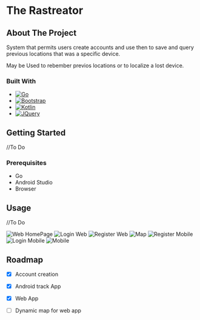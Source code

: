 <a id="readme-top"></a>

# The Rastreator

## About The Project

System that permits users create accounts and use then to save and query previous locations that was a specific device.

May be Used to rebember previos locations or to localize a lost device.

### Built With

* [![Go][Go.dev]][Go-url]
* [![Bootstrap][Bootstrap.com]][Bootstrap-url]
* [![Kotlin][Kotlin]][Kotlin-url]
* [![JQuery][JQuery.com]][JQuery-url]

## Getting Started
//To Do

### Prerequisites

* Go
* Android Studio
* Browser

## Usage
//To Do

![Web HomePage](/res/HomeWeb.png)
![Login Web](/res/LoginWeb.png)
![Register Web](/res/RegisterWeb.png)
![Map](/res/MapSreen.png)
![Register Mobile](/res/RegisterMobile.jpg)
![Login Mobile](/res/LoginMobile.jpg)
![Mobile](/res/MobileOn.jpg)

## Roadmap

- [x] Account creation
- [x] Android track App
- [x] Web App
- [ ] Dynamic map for web app



[Kotlin]: https://img.shields.io/badge/Kotlin-0095D5?&style=for-the-badge&logo=kotlin&logoColor=white 
[Kotlin-url]: https://kotlinlang.org/
[go.dev]: https://img.shields.io/badge/Go-00ADD8?style=for-the-badge&logo=go&logoColor=white
[Go-url]: https://go.dev
[Bootstrap.com]: https://img.shields.io/badge/Bootstrap-563D7C?style=for-the-badge&logo=bootstrap&logoColor=white
[Bootstrap-url]: https://getbootstrap.com
[JQuery.com]: https://img.shields.io/badge/jQuery-0769AD?style=for-the-badge&logo=jquery&logoColor=white
[JQuery-url]: https://jquery.com 

